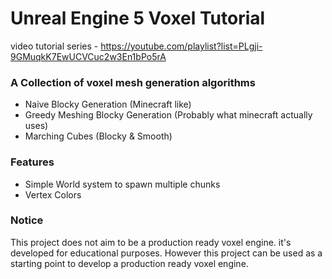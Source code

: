 # Unreal Engine 5 Voxel Tutorial

video tutorial series - https://youtube.com/playlist?list=PLgji-9GMuqkK7EwUCVCuc2w3En1bPo5rA

### A Collection of voxel mesh generation algorithms
- Naive Blocky Generation (Minecraft like)
- Greedy Meshing Blocky Generation (Probably what minecraft actually uses)
- Marching Cubes (Blocky & Smooth)

### Features
- Simple World system to spawn multiple chunks
- Vertex Colors

### Notice
This project does not aim to be a production ready voxel engine. it's developed for educational purposes.
However this project can be used as a starting point to develop a production ready voxel engine.